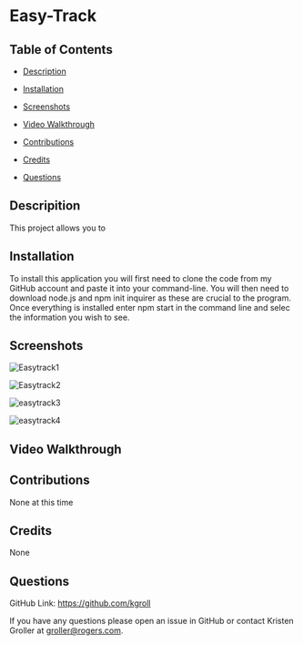 # Easy-Track

 ## Table of Contents

  * [Description](#description)

  * [Installation](#installation)

  * [Screenshots](#screenshots)

  * [Video Walkthrough](#video-walkthrough)

  * [Contributions](#contributions)

  * [Credits](#credits)

  * [Questions](#questions)

  ## Descripition

  This project allows you to 

  ## Installation

  To install this application you will first need to clone the code from my GitHub account and paste it into your command-line. You will then need to download node.js and npm init inquirer as these are crucial to the program. Once everything is installed enter npm start in the command line and selec the information you wish to see.

   ## Screenshots
![Easytrack1](https://user-images.githubusercontent.com/75186217/115168519-4136b480-a089-11eb-8e4a-ca24a98f502d.jpg)

![Easytrack2](https://user-images.githubusercontent.com/75186217/115168520-4267e180-a089-11eb-9b11-2369dfcd77a6.jpg)

![easytrack3](https://user-images.githubusercontent.com/75186217/115168522-4431a500-a089-11eb-9083-bae87d16b2eb.jpg)

![easytrack4](https://user-images.githubusercontent.com/75186217/115168524-45fb6880-a089-11eb-9859-a3a7974dce2d.jpg)

  

  ## Video Walkthrough

 

  ## Contributions

  None at this time

  ## Credits

  None

  ## Questions

   GitHub Link:   https://github.com/kgroll

   If you have any questions please open an issue in GitHub or contact Kristen Groller at groller@rogers.com.
   
  
 
   
   
   
  

